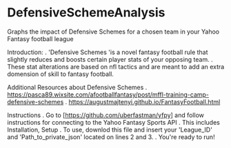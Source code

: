 # DefensiveSchemeAnalysis
Graphs the impact of Defensive Schemes for a chosen team in your Yahoo Fantasy football league

Introduction:
.        'Defensive Schemes 'is a novel fantasy football rule that slightly reduces and boosts certain player stats of your opposing team.
.        These stat alterations are based on nfl tactics and are meant to add an extra domension of skill to fantasy football. 

Additional Resources about Defensive Schemes
.        https://pasca89.wixsite.com/afootballfantasy/post/mffl-training-camp-defensive-schemes
.        https://augustmajtenyi.github.io/FantasyFootball.html


Instructions
.        Go to [https://github.com/uberfastman/yfpy] and follow instructions for connecting to the Yahoo Fantasy Sports API
.        This includes Installation, Setup
.        To use, downlod this file and insert your 'League_ID' and 'Path_to_private_json' located on lines 2 and 3. 
.        You're ready to run!
